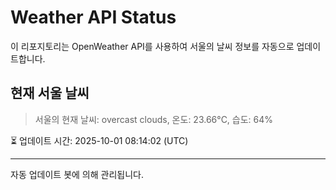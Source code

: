 
# Weather API Status

이 리포지토리는 OpenWeather API를 사용하여 서울의 날씨 정보를 자동으로 업데이트합니다.

## 현재 서울 날씨
> 서울의 현재 날씨: overcast clouds, 온도: 23.66°C, 습도: 64%

⏳ 업데이트 시간: 2025-10-01 08:14:02 (UTC)

---
자동 업데이트 봇에 의해 관리됩니다.
